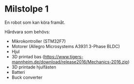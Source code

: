 # Milstolpe 1
En robot som kan köra framåt.

Hårdvara som behövs:
- Mikrokontroller (STM32F7)
- Motorer (Allegro Microsystems A3931 3-Phase BLDC)
- Hjul
- 3D printad bas (https://www.tigers-mannheim.de/download/release2016/Mechanics-2016.zip)
- 3D printade hjulfästen
- Batteri
- Buck converter

